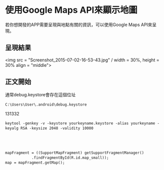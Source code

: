 # 使用Google Maps API來顯示地圖
若你想開發的APP需要呈現與地點有關的資訊，可以使用Google Maps API來呈現。

## 呈現結果
<img src = "Screenshot_2015-07-02-16-53-43.jpg" / width = 30%, height = 30% align = "middle">

## 正文開始
通常debug.keystore會存在這個位址

    C:\Users\User\.android\debug.keystore

131332
    
    keytool -genkey -v -keystore yourkeyname.keystore -alias yourkeyname -keyalg RSA -keysize 2048 -validity 10000
    
    


    mapFragment = ((SupportMapFragment) getSupportFragmentManager()
				.findFragmentById(R.id.map_small));
	map = mapFragment.getMap();









